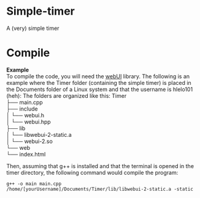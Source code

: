 # Simple-timer
A (very) simple timer
# Compile
**Example**\
To compile the code, you will need the [webUI](http://webui.me) library.
The following is an example where the Timer folder (containing the simple timer) is placed in the Documents folder of a Linux system and that the username is hlelo101 (heh):
The folders are organized like this:
Timer\
├── main.cpp\
├── include\
│   └── webui.h\
│   └── webui.hpp\
├── lib\
│   └── libwebui-2-static.a\
│   └── webui-2.so\
└── web\
    └── index.html
    
Then, assuming that g++ is installed and that the terminal is opened in the timer directory, the following command would compile the program:
```batch
g++ -o main main.cpp /home/[yourUsername]/Documents/Timer/lib/libwebui-2-static.a -static
```
